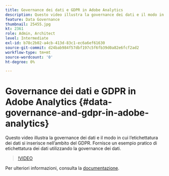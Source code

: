 ```yaml
---
title: Governance dei dati e GDPR in Adobe Analytics
description: Questo video illustra la governance dei dati e il modo in cui l’etichettatura dei dati si inserisce nell’ambito del GDPR. Fornisce un esempio pratico di etichettatura dei dati utilizzando la governance dei dati.
feature: Data Governance
thumbnail: 25455.jpg
kt: 2361
role: Admin, Architect
level: Intermediate
exl-id: b78c2b02-a4cb-413d-83c1-ec6a6ef61630
source-git-commit: d24bab984f57dbf197c5f6fb39d0a82e6fcf2ad2
workflow-type: tm+mt
source-wordcount: '0'
ht-degree: 0%

---
```


# Governance dei dati e GDPR in Adobe Analytics {#data-governance-and-gdpr-in-adobe-analytics}

Questo video illustra la governance dei dati e il modo in cui l’etichettatura dei dati si inserisce nell’ambito del GDPR. Fornisce un esempio pratico di etichettatura dei dati utilizzando la governance dei dati.

>[!VIDEO](https://video.tv.adobe.com/v/327905/?quality=12&learn=on&captions=ita)

Per ulteriori informazioni, consulta la [documentazione](https://experienceleague.adobe.com/docs/analytics/admin/data-governance/an-gdpr-overview.html?lang=it).
